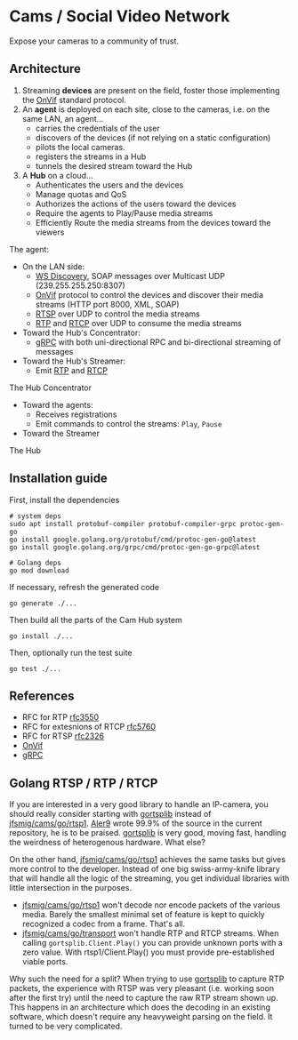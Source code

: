# Cams / Social Video Network

Expose your cameras to a community of trust.

## Architecture

1. Streaming **devices** are present on the field, foster those implementing the [OnVif] standard protocol.
2. An **agent** is deployed on each site, close to the cameras, i.e. on the same LAN, an agent...
   * carries the credentials of the user 
   * discovers of the devices (if not relying on a static configuration)
   * pilots the local cameras.
   * registers the streams in a Hub
   * tunnels the desired stream toward the Hub
3. A **Hub** on a cloud...
   * Authenticates the users and the devices
   * Manage quotas and QoS
   * Authorizes the actions of the users toward the devices
   * Require the agents to Play/Pause media streams 
   * Efficiently Route the media streams from the devices toward the viewers

The agent:
* On the LAN side:
  * [WS Discovery], SOAP messages over Multicast UDP (239.255.255.250:8307)
  * [OnVif] protocol to control the devices and discover their media streams (HTTP port 8000, XML, SOAP)
  * [RTSP] over UDP to control the media streams
  * [RTP] and [RTCP] over UDP to consume the media streams
* Toward the Hub's Concentrator:
  * [gRPC] with both uni-directional RPC and bi-directional streaming of messages
* Toward the Hub's Streamer:
  * Emit [RTP] and [RTCP]

The Hub Concentrator
* Toward the agents:
  * Receives registrations
  * Emit commands to control the streams: `Play`, `Pause`
* Toward the Streamer

The Hub

## Installation guide

First, install the dependencies
```shell
# system deps
sudo apt install protobuf-compiler protobuf-compiler-grpc protoc-gen-go
go install google.golang.org/protobuf/cmd/protoc-gen-go@latest
go install google.golang.org/grpc/cmd/protoc-gen-go-grpc@latest

# Golang deps
go mod download
```

If necessary, refresh the generated code
```shell
go generate ./...
```

Then build all the parts of the Cam Hub system
```shell
go install ./...
```

Then, optionally run the test suite
```shell
go test ./...
```

## References
* RFC for RTP [rfc3550]
* RFC for extesnions of RTCP [rfc5760]
* RFC for RTSP [rfc2326]
* [OnVif]
* [gRPC]


## Golang RTSP / RTP / RTCP

If you are interested in a very good library to handle an IP-camera, you should really consider
starting with [gortsplib] instead of [jfsmig/cams/go/rtsp1]. [Aler9] wrote 99.9% of the source
in the current repository, he is to be praised. [gortsplib] is very good, moving fast,
handling the weirdness of heterogenous hardware. What else?

On the other hand, [jfsmig/cams/go/rtsp1] achieves the same tasks but gives more control to the
developer. Instead of one big swiss-army-knife library that will handle all the logic of the
streaming, you get individual libraries with little intersection in the purposes.

* [jfsmig/cams/go/rtsp1] won't decode nor encode packets of the various media. Barely the smallest minimal
set of feature is kept to quickly recognized a codec from a frame. That's all.
* [jfsmig/cams/go/transport] won't handle RTP and RTCP streams. When calling `gortsplib.Client.Play()` you
can provide unknown ports with a zero value. With rtsp1/Client.Play() you must provide
pre-established viable ports. 

Why such the need for a split? When trying to use [gortsplib] to capture RTP packets, the experience with RTSP was very
pleasant (i.e. working soon after the first try) until the need to capture the raw RTP stream
shown up. This happens in an architecture which does the decoding in an existing software, which
doesn't require any heavyweight parsing on the field. It turned to be very complicated.


[aler9]: https://github.com/aler9
[gortsplib]: https://github.com/aler9/gortsplib
[aler9/gortsplib]: https://github.com/aler9/gortsplib
[jfsmig/cams/go/rtsp1]: https://github.com/jfsmig/cams/go/rtsp1
[jfsmig/cams/go/transport]: https://pkg.go.dev/github.com/jfsmig/cams/go/transport


[rfc2326]: https://datatracker.ietf.org/doc/html/rfc2326
[rfc3550]: https://datatracker.ietf.org/doc/html/rfc3550
[rfc5760]: https://datatracker.ietf.org/doc/html/rfc5760
[gRPC]: https://grpc.io/
[OnVif]: https://www.onvif.org/
[RTP]: https://en.wikipedia.org/wiki/Real-time_Transport_Protocol
[RTCP]: https://en.wikipedia.org/wiki/RTP_Control_Protocol
[RTSP]: https://en.wikipedia.org/wiki/Real_Time_Streaming_Protocol
[WS Discovery]: https://en.wikipedia.org/wiki/Web_Services_Discovery
